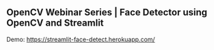 ## OpenCV Webinar Series | Face Detector using OpenCV and Streamlit

Demo: https://streamlit-face-detect.herokuapp.com/

